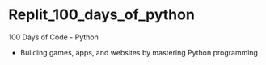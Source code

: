 # Replit_100_days_of_python
100 Days of Code - Python
- Building games, apps, and websites by mastering Python programming

